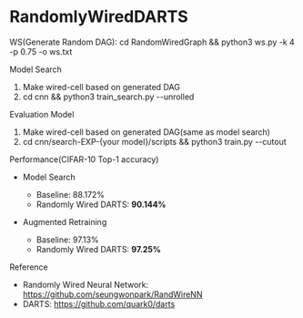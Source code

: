# RandomlyWiredDARTS
 
WS(Generate Random DAG):
cd RandomWiredGraph && python3 ws.py -k 4 -p 0.75 -o ws.txt

Model Search
1. Make wired-cell based on generated DAG
2. cd cnn && python3 train_search.py --unrolled

Evaluation Model
1. Make wired-cell based on generated DAG(same as model search)
2. cd cnn/search-EXP-{your model}/scripts && python3 train.py --cutout

Performance(CIFAR-10 Top-1 accuracy)
- Model Search
	* Baseline: 88.172%
	* Randomly Wired DARTS: __90.144%__

- Augmented Retraining
	* Baseline: 97.13%
	* Randomly Wired DARTS: __97.25%__

Reference
- Randomly Wired Neural Network: https://github.com/seungwonpark/RandWireNN
- DARTS: https://github.com/quark0/darts
